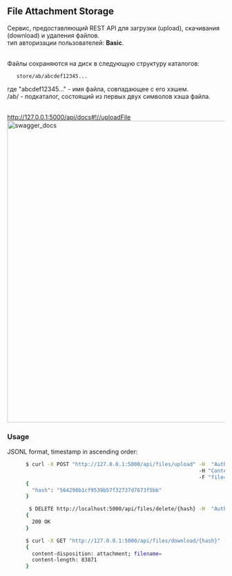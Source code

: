 ## File Attachment Storage

Сервис, предоставляющий REST API для загрузки (upload), скачивания (download) и удаления файлов.<br/>
тип авторизации пользователей: **Basic**.<br/><br/>


Файлы сохраняются на диск в следующую структуру каталогов:

       store/ab/abcdef12345...
где "abcdef12345..." - имя файла, совпадающее с его хэшем.<br/>
/ab/ - подкаталог, состоящий из первых двух символов хэша файла.
<br/><br/>

http://127.0.0.1:5000/api/docs#!//uploadFile
<img width="698" alt="swagger_docs" src="https://user-images.githubusercontent.com/5726929/196762845-23c52804-169f-4124-8f36-35620e9440d5.png">


### Usage
JSONL format, timestamp in ascending order:
```sh
      $ curl -X POST "http://127.0.0.1:5000/api/files/upload" -H  "Authorization: Basic dGVzdDp0ZXN0"
                                                              -H "Content-Type: multipart/form-data"
                                                              -F "file=@dog_1;type="
      {
        "hash": "564298b1cf9539b57f32737d7673f5bb"
      }
```

   
```sh
       $ DELETE http://localhost:5000/api/files/delete/{hash} -H  "Authorization: Basic dGVzdDp0ZXN0"
      {
        200 OK
      }
```
    
```sh
      $ curl -X GET "http://127.0.0.1:5000/api/files/download/{hash}" -H  "accept: application/json"
      {
        content-disposition: attachment; filename= 
        content-length: 83871
      }
```   
    

